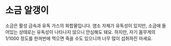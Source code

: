 # 소금 알갱이

소금은 활성 금속과 유독 가스의 화합물입니다. 염소 자체가 유독성이 있지만, 소금에
들어있는 상태로는 유독성이 나타나지 않으니 안심해도 돼요. 하지만, 자기 몸무게의
1/1000 정도를 한꺼번에 먹으면 죽을 수도 있으니까 너무 많이 섭취하진 마세요.
